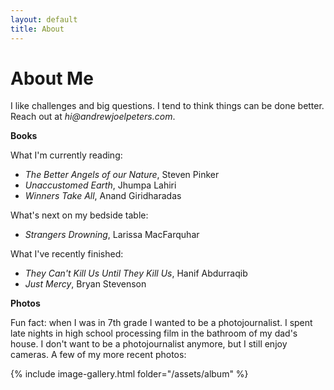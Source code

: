 ```yaml
---
layout: default
title: About
---
```

# About Me

I like challenges and big questions. I tend to think things can be done better. Reach out at _hi@andrewjoelpeters.com_.

**Books**

What I'm currently reading:

 - _The Better Angels of our Nature_, Steven Pinker
 - _Unaccustomed Earth_, Jhumpa Lahiri
 - _Winners Take All_, Anand Giridharadas

 What's next on my bedside table:

 - _Strangers Drowning_, Larissa MacFarquhar

 What I've recently finished:

 - _They Can't Kill Us Until They Kill Us_, Hanif Abdurraqib
 - _Just Mercy_, Bryan Stevenson

 **Photos**

 Fun fact: when I was in 7th grade I wanted to be a photojournalist. I spent late nights in high school processing film in the bathroom of my dad's house. I don't want to be a photojournalist anymore, but I still enjoy cameras. A few of my more recent photos:

 {% include image-gallery.html folder="/assets/album" %}